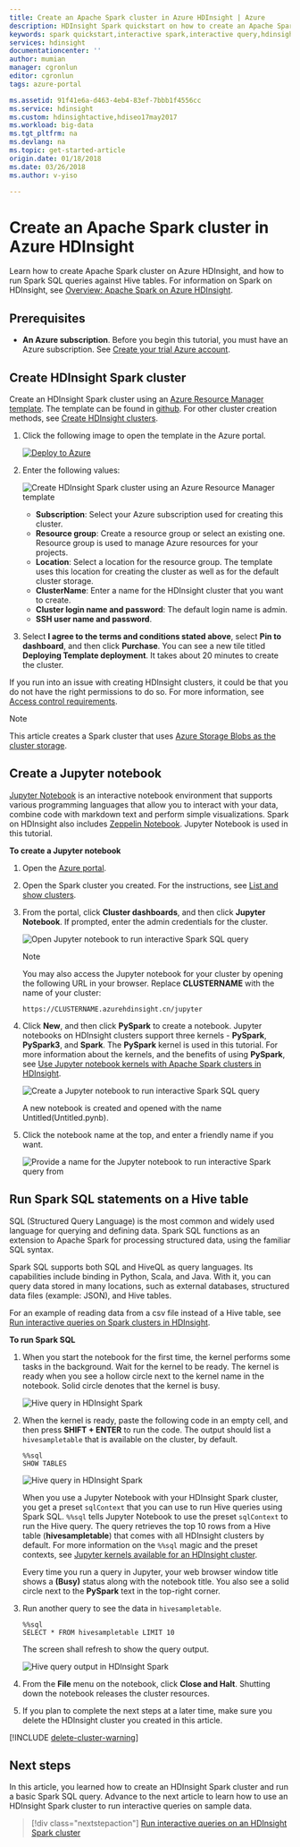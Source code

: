 ```yaml
---
title: Create an Apache Spark cluster in Azure HDInsight | Azure
description: HDInsight Spark quickstart on how to create an Apache Spark cluster in HDInsight.
keywords: spark quickstart,interactive spark,interactive query,hdinsight spark,azure spark
services: hdinsight
documentationcenter: ''
author: mumian
manager: cgronlun
editor: cgronlun
tags: azure-portal

ms.assetid: 91f41e6a-d463-4eb4-83ef-7bbb1f4556cc
ms.service: hdinsight
ms.custom: hdinsightactive,hdiseo17may2017
ms.workload: big-data
ms.tgt_pltfrm: na
ms.devlang: na
ms.topic: get-started-article
origin.date: 01/18/2018
ms.date: 03/26/2018
ms.author: v-yiso

---
```

# Create an Apache Spark cluster in Azure HDInsight

Learn how to create Apache Spark cluster on Azure HDInsight, and how to run Spark SQL queries against Hive tables. For information on Spark on HDInsight, see [Overview: Apache Spark on Azure HDInsight](apache-spark-overview.md).

## Prerequisites

* **An Azure subscription**. Before you begin this tutorial, you must have an Azure subscription. See [Create your trial Azure account](https://www.azure.cn/pricing/1rmb-trial).

## Create HDInsight Spark cluster

Create an HDInsight Spark cluster using an [Azure Resource Manager template](../hdinsight-hadoop-create-linux-clusters-arm-templates.md). The template can be found in [github](https://azure.microsoft.com/resources/templates/101-hdinsight-spark-linux/). For other cluster creation methods, see [Create HDInsight clusters](../hdinsight-hadoop-provision-linux-clusters.md).

1. Click the following image to open the template in the Azure portal.         

    <a href="https://portal.azure.cn/#create/Microsoft.Template/uri/https%3A%2F%2Fraw.githubusercontent.com%2FAzure%2Fazure-quickstart-templates%2Fmaster%2F101-hdinsight-spark-linux%2Fazuredeploy.json" target="_blank"><img src="./media/apache-spark-jupyter-spark-sql/deploy-to-azure.png" alt="Deploy to Azure"></a>

2. Enter the following values:

    ![Create HDInsight Spark cluster using an Azure Resource Manager template](./media/apache-spark-jupyter-spark-sql/create-spark-cluster-in-hdinsight-using-azure-resource-manager-template.png "Create Spark cluster in HDInsight using an Azure Resource Manager template")

	* **Subscription**: Select your Azure subscription used for creating this cluster.
	* **Resource group**: Create a resource group or select an existing one. Resource group is used to manage Azure resources for your projects.
	* **Location**: Select a location for the resource group. The template uses this location for creating the cluster as well as for the default cluster storage.
	* **ClusterName**: Enter a name for the HDInsight cluster that you want to create.
	* **Cluster login name and password**: The default login name is admin.
	* **SSH user name and password**.

3. Select **I agree to the terms and conditions stated above**, select **Pin to dashboard**, and then click **Purchase**. You can see a new tile titled **Deploying Template deployment**. It takes about 20 minutes to create the cluster.

If you run into an issue with creating HDInsight clusters, it could be that you do not have the right permissions to do so. For more information, see [Access control requirements](../hdinsight-administer-use-portal-linux.md#create-clusters).

> [!NOTE]
> This article creates a Spark cluster that uses [Azure Storage Blobs as the cluster storage](../hdinsight-hadoop-use-blob-storage.md).
>
>

## Create a Jupyter notebook

[Jupyter Notebook](http://jupyter.org) is an interactive notebook environment that supports various programming languages that allow you to interact with your data, combine code with markdown text and perform simple visualizations. Spark on HDInsight also includes [Zeppelin Notebook](apache-spark-zeppelin-notebook.md). Jupyter Notebook is used in this tutorial.

**To create a Jupyter notebook**

1. Open the [Azure portal](https://portal.azure.cn/).

2. Open the Spark cluster you created. For the instructions, see [List and show clusters](../hdinsight-administer-use-portal-linux.md#list-and-show-clusters).

3. From the portal, click **Cluster dashboards**, and then click **Jupyter Notebook**. If prompted, enter the admin credentials for the cluster.

   ![Open Jupyter notebook to run interactive Spark SQL query](./media/apache-spark-jupyter-spark-sql/hdinsight-spark-open-jupyter-interactive-spark-sql-query.png "Open Jupyter notebook to run interactive Spark SQL query")

   > [!NOTE]
   > You may also access the Jupyter notebook for your cluster by opening the following URL in your browser. Replace **CLUSTERNAME** with the name of your cluster:
   >
   > `https://CLUSTERNAME.azurehdinsight.cn/jupyter`
   >
   >
   
3. Click **New**, and then click **PySpark** to create a notebook. Jupyter notebooks on HDInsight clusters support three kernels - **PySpark**, **PySpark3**, and **Spark**. The **PySpark** kernel is used in this tutorial. For more information about the kernels, and the benefits of using **PySpark**, see [Use Jupyter notebook kernels with Apache Spark clusters in HDInsight](apache-spark-jupyter-notebook-kernels.md).

   ![Create a Jupyter notebook to run interactive Spark SQL query](./media/apache-spark-jupyter-spark-sql/hdinsight-spark-create-jupyter-interactive-spark-sql-query.png "Create a Jupyter notebook to run interactive Spark SQL query")

   A new notebook is created and opened with the name Untitled(Untitled.pynb).

4. Click the notebook name at the top, and enter a friendly name if you want.

    ![Provide a name for the Jupyter notebook to run interactive Spark query from](./media/apache-spark-jupyter-spark-sql/hdinsight-spark-jupyter-notebook-name.png "Provide a name for the Jupyter notebook to run interactive Spark query from")

## Run Spark SQL statements on a Hive table

SQL (Structured Query Language) is the most common and widely used language for querying and defining data. Spark SQL functions as an extension to Apache Spark for processing structured data, using the familiar SQL syntax.

Spark SQL supports both SQL and HiveQL as query languages. Its capabilities include binding in Python, Scala, and Java. With it, you can query data stored in many locations, such as external databases, structured data files (example: JSON), and Hive tables.

For an example of reading data from a csv file instead of a Hive table, see [Run interactive queries on Spark clusters in HDInsight](apache-spark-load-data-run-query.md).

**To run Spark SQL**

1. When you start the notebook for the first time, the kernel performs some tasks in the background. Wait for the kernel to be ready. The kernel is ready when you see a hollow circle next to the kernel name in the notebook. Solid circle denotes that the kernel is busy.

    ![Hive query in HDInsight Spark](./media/apache-spark-jupyter-spark-sql/jupyter-spark-kernel-status.png "Hive query in HDInsight Spark")

2. When the kernel is ready, paste the following code in an empty cell, and then press **SHIFT + ENTER** to run the code. The output should list a `hivesampletable` that is available on the cluster, by default.

    ```PySpark
	%%sql
    SHOW TABLES
    ```

    ![Hive query in HDInsight Spark](./media/apache-spark-jupyter-spark-sql/hdinsight-spark-get-started-hive-query.png "Hive query in HDInsight Spark")

    When you use a Jupyter Notebook with your HDInsight Spark cluster, you get a preset `sqlContext` that you can use to run Hive queries using Spark SQL. `%%sql` tells Jupyter Notebook to use the preset `sqlContext` to run the Hive query. The query retrieves the top 10 rows from a Hive table (**hivesampletable**) that comes with all HDInsight clusters by default. For more information on the `%%sql` magic and the preset contexts, see [Jupyter kernels available for an HDInsight cluster](apache-spark-jupyter-notebook-kernels.md).

    Every time you run a query in Jupyter, your web browser window title shows a **(Busy)** status along with the notebook title. You also see a solid circle next to the **PySpark** text in the top-right corner.
    
2. Run another query to see the data in `hivesampletable`.

    ```PySpark
	%%sql
    SELECT * FROM hivesampletable LIMIT 10
    ```
    
    The screen shall refresh to show the query output.

    ![Hive query output in HDInsight Spark](./media/apache-spark-jupyter-spark-sql/hdinsight-spark-get-started-hive-query-output.png "Hive query output in HDInsight Spark")

2. From the **File** menu on the notebook, click **Close and Halt**. Shutting down the notebook releases the cluster resources.

3. If you plan to complete the next steps at a later time, make sure you delete the HDInsight cluster you created in this article. 

[!INCLUDE [delete-cluster-warning](../../../includes/hdinsight-delete-cluster-warning.md)]

## Next steps 

In this article, you learned how to create an HDInsight Spark cluster and run a basic Spark SQL query. Advance to the next article to learn how to use an HDInsight Spark cluster to run interactive queries on sample data.

> [!div class="nextstepaction"]
>[Run interactive queries on an HDInsight Spark cluster](apache-spark-load-data-run-query.md)
<!--Update_Description: wording update-->